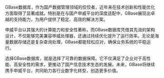 GBase数据库，作为国产数据管理领域的佼佼者，近年来在技术创新和性能优化方面取得了显著成就。特别是在与国产申威平台的深度适配中，GBase展现出卓越的支持能力，为用户提供了稳定、高效的解决方案。

申威平台以其强大的计算能力和安全性著称，而GBase数据库凭借其先进的架构设计，不仅能够完美兼容申威处理器，还通过持续优化提升了运行效率。无论是海量数据存储还是复杂查询处理，GBase都能轻松应对，确保业务系统的平稳运行。

选择GBase数据库，就是选择了可靠的数据保障。它不仅满足了企业对于高性能、高安全性的需求，更推动了国产信息技术生态的发展。未来，GBase将继续携手申威平台，共同助力各行业数字化转型，创造更多价值。